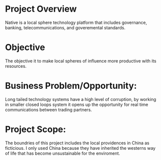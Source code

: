 # Project Overview

Native is a local sphere technology platform that includes governance, banking, telecommunications, and goveremental standards.

# Objective

The objective it to make local spheres of influence more productive with its resources.

# Business Problem/Opportunity:

Long tailed technology systems have a high level of corruption, by working in smaller closed loops system it opens up the opportunity for real time communications between trading partners.

# Project Scope:

The boundries of this project includes the local providences in China as ficticious. I only used China because they have inherited the westerns way of life that has become unsustainable for the enviroment.
